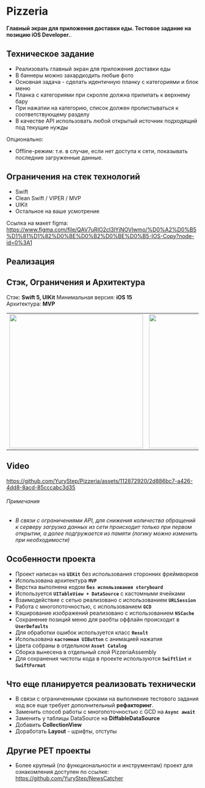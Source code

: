 # Pizzeria
**Главный экран для приложения доставки еды. Тестовое задание на позицию iOS Developer.**. 

## Техническое задание
* Реализовать главный экран для приложения доставки еды
* В баннеры можно захардкодить любые фото
* Основная задача - сделать идентичную планку с категориями и блок меню
* Планка с категориями при скролле должна прилипать к верхнему бару
* При нажатии на категорию, список должен пролистываться к соответствующему разделу
* В качестве API использовать любой открытый источник подходящий под текущие нужды

Опционально:
* Offline-режим: т.е. в случае, если нет доступа к сети, показывать последние загруженные данные.

## Ограничения на стек технологий
* Swift
* Clean Swift / VIPER / MVP
* UIKit
* Остальное на ваше усмотрение

Ссылка на макет figma: https://www.figma.com/file/QAV7uRlO2cI3lYjNOVIwmo/%D0%A2%D0%B5%D1%81%D1%82%D0%BE%D0%B2%D0%BE%D0%B5-IOS-Copy?node-id=0%3A1

## Реализация

## Стэк, Ограничения и Архитектура
Стэк: **Swift 5, UIKit**
Минимальная версия: **iOS 15**   
Архитектура: **MVP**   

<table>
 <tr>
 <td align="center"><img src="https://i.imgur.com/USYQ6lt.png" width="350"></td>
 <td align="center"><img src="https://i.imgur.com/V8uCDZb.png" width="350"></td>
 <td align="center"><img src="https://i.imgur.com/J3pXrsF.png" width="350"></td>
 <td align="center"><img src="https://i.imgur.com/bfTjIq0.png" width="350"></td>
 </tr>
</table>

## Video

https://github.com/YuryStep/Pizzeria/assets/112872920/2d886bc7-a426-4dd8-8acd-85cccabc3d35

###### Примечания
* *В связи с ограничениями API, для снижения количества обращений к серверу загрузка данных из сети происходит только при первом открытии, а далее подгружается из памяти (логику можно изменить при необходимости)*

## Особенности проекта
* Проект написан на **`UIKit`** без использования сторонних фреймворков
* Использована архитектура **`MVP`**
* Верстка выполнена кодом **`без использования storyboard`**
* Используется **`UITableView + DataSource`** c кастомными ячейками
* Взаимодействие с сетью реализовано с использованием **`URLSession`**
* Работа с многопоточностью, с использованием **`GCD`**
* Кэширование изображений реализовано с использованием **`NSCache`**
* Сохранение позиций меню для раобты оффлайн происходит в **`UserDefaults`**
* Для обработки ошибок используется класс **`Result`**
* Использована **`кастомная UIButton`** c анимацией нажатия
* Цвета собраны в отдельном **`Asset Catalog`**
* Сборка вынесена в отдельный слой PizzeriaAssembly
* Для сохранения чистоты кода в проекте используются  **`Swiftlint`** и **`SwiftFormat`**

## Что еще планируется реализовать технически
* В связи с ограниченными сроками на выполнение тестового задания код все еще требует дополнительный **рефакторинг**.
* Заменить способ работы с многопоточностью с GCD на **`Async await`**
* Заменить у таблицы DataSource на **DiffableDataSource**
* Добавить **CollectionView**
* Доработать **Layout** - шрифты, отступы

## Другие PET проекты
* Более крупный (по функциональности и инструментам) проект для ознакомления доступен по ссылке: https://github.com/YuryStep/NewsCatcher



